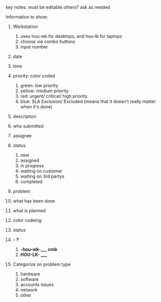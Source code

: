 key notes:
must be editable
others? ask as needed

Information to show: 	
1. Workstation
	1. uses hou-wk for desktops, and hou-lk for laptops
	1. choose via combo buttons
	1. input number
1. date
1. time
1. priority: color coded
	1. green: low priority
	1. yellow: medium priority
	1. red: urgent/ critical/ high priority
	1. blue: SLA Exclusion/ Excluded (means that it doesn't really matter when it's done)
1. description
1. who submitted
1. assignee
1. status
	1. new
	1. assigned
	1. in progress
	1.  waiting on customer
	1. waiting on 3rd partys
	1. completed
1. problem
1. what has been done
1. what is planned

1. color codeing


1. status


1. **- ?**
 	1. **-hou-wk-___ cmb**
	1. **HOU-LK- ___**

1. Categorize on problem type
	1.  hardware
	1. software
	1. accounts issues
	1. network
	1. other
